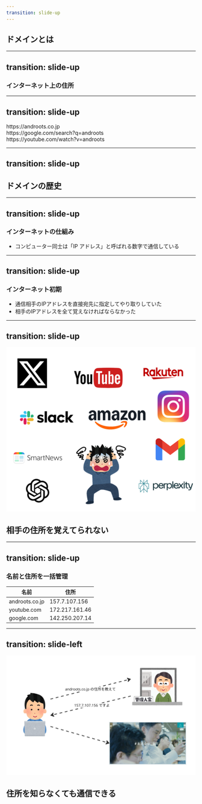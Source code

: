 ```yaml
---
transition: slide-up
---
```


## ドメインとは

---
transition: slide-up
---

### インターネット上の住所

---
transition: slide-up
---

<div className="font-semibold text-[45px] italic">
https://<span v-mark.underline.red=1>androots.co.jp</span>
<br/>
https://<span v-mark.underline.red=1>google.com</span>/search?q=androots
<br/>
https://<span v-mark.underline.red=1>youtube.com</span>/watch?v=androots
</div>

---
transition: slide-up
---

## ドメインの歴史

<!-- ここでは、初期のIPアドレスでの通信から、名前と住所の一元管理、DNS誕生までの流れを説明します。 -->

---
transition: slide-up
---

### インターネットの仕組み

- コンピューター同士は「IP アドレス」と呼ばれる数字で通信している

---
transition: slide-up
---

### インターネット初期

- 通信相手のIPアドレスを直接宛先に指定してやり取りしていた
- 相手のIPアドレスを全て覚えなければならなかった

---
transition: slide-up
---

<img
  className="w-[1000px] h-auto"
  src="./01.png"
/>
<div v-click className="absolute backdrop-blur-xl top-0 left-0 w-full h-full flex items-center justify-center transition-all duration-300">
    <h2>
      相手の住所を覚えてられない
    </h2>
</div>

<!-- ※ 画像 "./01.png" は、数字だけのIPアドレスが羅列されたリストや、混乱する様子を表す図が効果的です。 -->

---
transition: slide-up
---

### 名前と住所を一括管理

<div>
    <table className="max-w-[500px] max-auto">
      <thead>
        <tr>
          <th>名前</th>
          <th>住所</th>
        </tr>
      </thead>
      <tbody>
        <tr>
          <td>androots.co.jp</td>
          <td>157.7.107.156</td>
        </tr>
        <tr>
          <td>youtube.com</td>
          <td>172.217.161.46</td>
        </tr>
        <tr>
          <td>google.com</td>
          <td>142.250.207.14</td>
        </tr>
      </tbody>
    </table>
</div>

<!-- ※ 表は、ドメイン（名前）とIPアドレス（住所）の対応表を示し、名前で管理するメリットを直感的に伝えるのに役立ちます。 -->

---
transition: slide-left
---

<img src="./02.jpg" className="w-[1200px] h-auto"/>
<div v-click className="absolute backdrop-blur-md top-0 left-0 w-full h-full flex items-center justify-center transition-all duration-300">
    <h2>
      住所を知らなくても通信できる
    </h2>
</div>

<!-- ※ 画像 "./02.jpg" は、DNSの仕組みにより、ユーザーがドメイン名を入力するだけで目的のウェブサイトに接続できる様子を表現した図やイラストを使用すると良いでしょう。 -->

